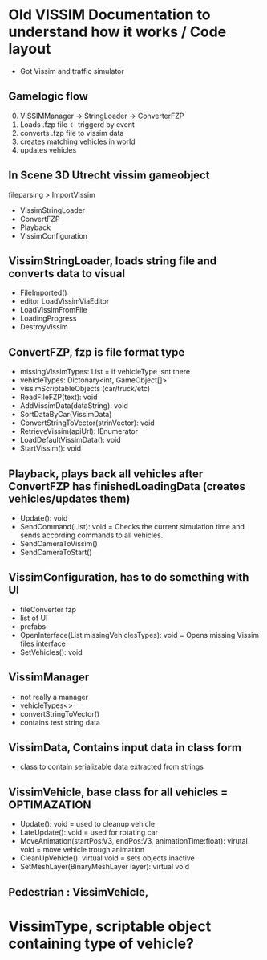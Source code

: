 # Old VISSIM Documentation to understand how it works / Code layout
- Got Vissim and traffic simulator

## Gamelogic flow
0. VISSIMManager -> StringLoader -> ConverterFZP
1. Loads .fzp file <- triggerd by event
2. converts .fzp file to vissim data
3. creates matching vehicles in world
4. updates vehicles

## In Scene 3D Utrecht vissim gameobject
fileparsing > ImportVissim
- VissimStringLoader
- ConvertFZP
- Playback
- VissimConfiguration

## VissimStringLoader, loads string file and converts data to visual
- FileImported()
- editor LoadVissimViaEditor
- LoadVissimFromFile
- LoadingProgress
- DestroyVissim

## ConvertFZP, fzp is file format type
- missingVissimTypes: List<int> = if vehicleType isnt there
- vehicleTypes: Dictonary<int, GameObject[]>
- vissimScriptableObjects (car/truck/etc)
- ReadFileFZP(text): void
- AddVissimData(dataString): void
- SortDataByCar(VissimData)
- ConvertStringToVector(strinVector): void
- RetrieveVissim(apiUrl): IEnumerator
- LoadDefaultVissimData(): void
- StartVissim(): void

## Playback, plays back all vehicles after ConvertFZP has finishedLoadingData (creates vehicles/updates them)
- Update(): void
- SendCommand(List<VissimData>): void = Checks the current simulation time and sends according commands to all vehicles.
- SendCameraToVissim()
- SendCameraToStart()

## VissimConfiguration, has to do something with UI
- fileConverter fzp
- list of UI
- prefabs
- OpenInterface(List<int> missingVehiclesTypes): void = Opens missing Vissim files interface
- SetVehicles(): void

## VissimManager
- not really a manager
- vehicleTypes<>
- convertStringToVector()
- contains test string data

## VissimData, Contains input data in class form
- class to contain serializable data extracted from strings

## VissimVehicle, base class for all vehicles = OPTIMAZATION
- Update(): void = used to cleanup vehicle
- LateUpdate(): void = used for rotating car
- MoveAnimation(startPos:V3, endPos:V3, animationTime:float): virutal void = move vehicle trough animation
- CleanUpVehicle(): virtual void = sets objects inactive
- SetMeshLayer(BinaryMeshLayer layer): virtual void

## Pedestrian : VissimVehicle, 

# VissimType, scriptable object containing type of vehicle?